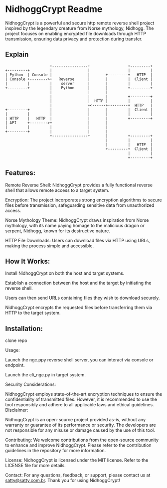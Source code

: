 # NidhoggCrypt Readme

NidhoggCrypt is a powerful and secure http remote reverse shell project inspired by the legendary creature from Norse mythology, Nidhogg. The project focuses on enabling encrypted file downloads through HTTP transmission, ensuring data privacy and protection during transfer.

## Explain


```
                    +----------------+                 +---------+
+---------+         |                |                 |         |
| Python  | Console |                |       +---------+   HTTP  |
| Console +-------->+   Reverse      |       |         |  Client |
|         |         |    server      |       |         |         |
+---------+         |    Python      |       |         +---------+
                    |                |       |
                    |                |       |         +---------+ 
                    |                |  HTTP |         |         |
                    |                +<------+---------+  HTTP   |
+---------+         |                |       |         |  Client |
|         |         |                |       |         |         |
| HTTP    |   HTTP  |                |       |         +---------+
| API     +-------->+                |       |         
|         |         |                |       |
+---------+         |                |       |
                    +----------------+       |         +---------+
                                             |         |         |
                                             |         |   HTTP  |
                                             +---------+  Client |
                                                       |         |
                                                       +---------+

```






## Features:

Remote Reverse Shell: NidhoggCrypt provides a fully functional reverse shell that allows remote access to a target system.

Encryption: The project incorporates strong encryption algorithms to secure files before transmission, safeguarding sensitive data from unauthorized access.

Norse Mythology Theme: NidhoggCrypt draws inspiration from Norse mythology, with its name paying homage to the malicious dragon or serpent, Nidhogg, known for its destructive nature.

HTTP File Downloads: Users can download files via HTTP using URLs, making the process simple and accessible.

## How It Works:

Install NidhoggCrypt on both the host and target systems.

Establish a connection between the host and the target by initiating the reverse shell.

Users can then send URLs containing files they wish to download securely.

NidhoggCrypt encrypts the requested files before transferring them via HTTP to the target system.

## Installation:

clone repo 

Usage:

Launch the ngc.ppy reverse shell server, you can interact via console or endpoint.

Launch the cli_ngc.py in target system.

Security Considerations:

NidhoggCrypt employs state-of-the-art encryption techniques to ensure the confidentiality of transmitted files. However, it is recommended to use the tool responsibly and adhere to all applicable laws and ethical guidelines.
Disclaimer:

NidhoggCrypt is an open-source project provided as-is, without any warranty or guarantee of its performance or security. The developers are not responsible for any misuse or damage caused by the use of this tool.

Contributing:
We welcome contributions from the open-source community to enhance and improve NidhoggCrypt. Please refer to the contribution guidelines in the repository for more information.

License:
NidhoggCrypt is licensed under the MIT license. Refer to the LICENSE file for more details.

Contact:
For any questions, feedback, or support, please contact us at satty@satty.com.br.
Thank you for using NidhoggCrypt! 
